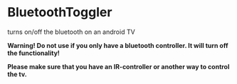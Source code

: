 # BluetoothToggler
turns on/off the bluetooth on an android TV

**Warning! Do not use if you only have a bluetooth controller. It will turn off the functionality!**

**Please make sure that you have an IR-controller or another way to control the tv.**
